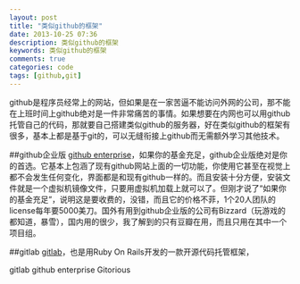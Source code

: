 ```yaml
---
layout: post
title: "类似github的框架"
date: 2013-10-25 07:36
description: 类似github的框架
keywords: 类似github的框架
comments: true
categories: code
tags: [github,git]
---
```


github是程序员经常上的网站，但如果是在一家苦逼不能访问外网的公司，那不能在上班时间上github绝对是一件非常痛苦的事情。如果想要在内网也可以用github托管自己的代码，那就要自己搭建类似github的服务器，好在类似github的框架有很多，基本上都是基于git的，可以无缝衔接上github而无需额外学习其他技术。

##github企业版
[github enterprise][url1]，如果你的基金充足，github企业版绝对是你的首选。它基本上包涵了现有github网站上面的一切功能，你使用它甚至在视觉上都不会发生任何变化，界面都是和现有github一样的。而且安装十分方便，安装文件就是一个虚拟机镜像文件，只要用虚拟机加载上就可以了。但刚才说了“如果你的基金充足”，说明这是要收费的，没错，而且它的价格不菲，1个20人团队的license每年要5000美刀。国外有用到github企业版的公司有Bizzard（玩游戏的都知道，暴雪），国内用的很少，我了解到的只有豆瓣在用，而且只用在其中一个项目组。  
  

##gitlab
[gitlab][url2]，也是用Ruby On Rails开发的一款开源代码托管框架，


gitlab
github enterprise
Gitorious


[url1]: https://enterprise.github.com/
[url2]: https://github.com/gitlabhq/gitlabhq